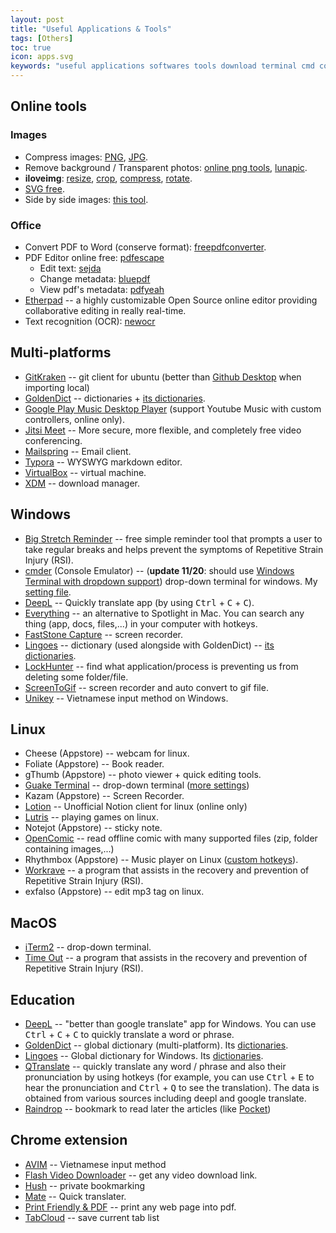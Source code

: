 ```yaml
---
layout: post
title: "Useful Applications & Tools"
tags: [Others]
toc: true
icon: apps.svg
keywords: "useful applications softwares tools download terminal cmd commander cmder unikey vietnamese input keyboard screen to gif screen recorder lock hunter delete apps soft goldendict dictionary lingoes deepl translate qtranslate hotkeys google translate deep learning machine learning collection reminder stretch RSI download manager IDM XDM Repetitive Strain Injury iterm2 guake terminal cmder drop-down commander cmd quick open terminal commanline workrave time out screentogif lock hunter everything spotlight goldendict deepl lingoes Qtranslate tabcloud avim flash video downloader hush mate pdf printer internet tools image photo compression jpeg png remove background transparent photo luna lunapic resize images iloveimg side by side images"
---
```


## Online tools

### Images

- Compress images: [PNG](https://compresspng.com/), [JPG](https://compressjpeg.com/).
- Remove background / Transparent photos: [online png tools](https://onlinepngtools.com/create-transparent-png), [lunapic](https://www5.lunapic.com/editor/).
- **iloveimg**: [resize](https://www.iloveimg.com/resize-image), [crop](https://www.iloveimg.com/crop-image), [compress](https://www.iloveimg.com/compress-image), [rotate](https://www.iloveimg.com/rotate-image).
- [SVG free](https://www.flaticon.com/).
- Side by side images: [this tool](https://www.imgonline.com.ua/eng/combine-two-images-into-one.php).

### Office

- Convert PDF to Word (conserve format): [freepdfconverter](https://www.freepdfconvert.com/).
- PDF Editor online free: [pdfescape](https://www.pdfescape.com/)
  - Edit text: [sejda](https://www.sejda.com/)
  - Change metadata: [bluepdf](http://bluepdf.com/)
  - View pdf's metadata: [pdfyeah](https://www.pdfyeah.com/view-pdf-metadata/)
- [Etherpad](https://etherpad.org/) -- a highly customizable Open Source online editor providing collaborative editing in really real-time.
- Text recognition (OCR): [newocr](https://www.newocr.com/)

## Multi-platforms

- [GitKraken](https://www.gitkraken.com/) -- git client for ubuntu (better than [Github Desktop](https://desktop.github.com/) when importing local)
- [GoldenDict](https://github.com/goldendict/goldendict/wiki/Early-Access-Builds-for-Windows?fbclid=IwAR3RVcLdpkpL2B3f1-EAiCzRqjInpy21BltlHs9SwryGuEcQ_VQPB6lftTA) -- dictionaries + [its dictionaries](https://drive.google.com/open?id=1jna8_grA-wyhPrq8BiB7ypadvW3tTlIv).
- [Google Play Music Desktop Player](https://www.googleplaymusicdesktopplayer.com/) (support Youtube Music with custom controllers, online only).
- [Jitsi Meet](https://jitsi.org/jitsi-meet/) -- More secure, more flexible, and completely free video conferencing.
- [Mailspring](https://getmailspring.com/) -- Email client.
- [Typora](https://typora.io/) -- WYSWYG markdown editor.
- [VirtualBox](https://www.virtualbox.org/) -- virtual machine.
- [XDM](http://xdman.sourceforge.net/#downloads) -- download manager.

## Windows

- [Big Stretch Reminder](https://monkeymatt.com/bigstretch/) -- free simple reminder tool that prompts a user to take regular breaks and helps prevent the symptoms of Repetitive Strain Injury (RSI).
- [cmder](https://cmder.net/) (Console Emulator) -- (__update 11/20__: should use [Windows Terminal with dropdown support](/terminal#windows)) drop-down terminal for windows. My [setting file](https://github.com/dinhanhthi/scripts/blob/master/settings/windows/user-ConEmu.xml).
- [DeepL](https://deepl.com/) -- Quickly translate app (by using <kbd>Ctrl</kbd> + <kbd>C</kbd> + <kbd>C</kbd>).
- [Everything](https://www.voidtools.com/) -- an alternative to Spotlight in Mac. You can search any thing (app, docs, files,...) in your computer with hotkeys.
- [FastStone Capture](https://www.faststone.org/index.htm) -- screen recorder.
- [Lingoes](http://www.lingoes.net/) -- dictionary (used alongside with GoldenDict) -- [its dictionaries](https://drive.google.com/open?id=1LlCtGewKiLMil-7aQFEy_tu4ir1eC_6l).
- [LockHunter](https://lockhunter.com/) -- find what application/process is preventing us from deleting some folder/file.
- [ScreenToGif](https://www.screentogif.com/) -- screen recorder and auto convert to gif file.
- [Unikey](https://www.unikey.org/) -- Vietnamese input method on Windows.

## Linux

- Cheese (Appstore) -- webcam for linux.
- Foliate (Appstore) -- Book reader.
- gThumb (Appstore) -- photo viewer + quick editing tools.
- [Guake Terminal](http://guake-project.org/) -- drop-down terminal ([more settings](terminal#guake-terminal))
- Kazam (Appstore) -- Screen Recorder.
- [Lotion](https://github.com/puneetsl/lotion) -- Unofficial Notion client for linux (online only)
- [Lutris](https://lutris.net/) -- playing games on linux.
- Notejot (Appstore) -- sticky note.
- [OpenComic](https://github.com/ollm/OpenComic) -- read offline comic with many supported files (zip, folder containing images,...)
- Rhythmbox (Appstore) -- Music player on Linux ([custom hotkeys](/linux-tips#media--photo--music)).
- [Workrave](http://www.workrave.org/) -- a program that assists in the recovery and prevention of Repetitive Strain Injury (RSI).
- exfalso (Appstore) -- edit mp3 tag on linux.

## MacOS

- [iTerm2](https://www.iterm2.com/) -- drop-down terminal.
- [Time Out](https://apps.apple.com/us/app/time-out-free/id402592703?mt=12) -- a program that assists in the recovery and prevention of Repetitive Strain Injury (RSI).

## Education

- [DeepL](https://deepl.com/) -- "better than google translate" app for Windows. You can use <kbd>Ctrl</kbd> + <kbd>C</kbd> + <kbd>C</kbd> to quickly translate a word or phrase.
- [GoldenDict](https://github.com/goldendict/goldendict/wiki/Early-Access-Builds-for-Windows?fbclid=IwAR3RVcLdpkpL2B3f1-EAiCzRqjInpy21BltlHs9SwryGuEcQ_VQPB6lftTA) -- global dictionary (multi-platform). Its [dictionaries](https://drive.google.com/open?id=1jna8_grA-wyhPrq8BiB7ypadvW3tTlIv).
- [Lingoes](http://www.lingoes.net/) -- Global dictionary for Windows. Its [dictionaries](https://drive.google.com/open?id=1LlCtGewKiLMil-7aQFEy_tu4ir1eC_6l).
- [QTranslate](https://quest-app.appspot.com/) -- quickly translate any word / phrase and also their pronunciation by using hotkeys (for example, you can use <kbd>Ctrl</kbd> + <kbd>E</kbd> to hear the pronunciation and <kbd>Ctrl</kbd> + <kbd>Q</kbd> to see the translation). The data is obtained from various sources including deepl and google translate.
- [Raindrop](raindrop.io) -- bookmark to read later the articles (like [Pocket](https://app.getpocket.com/))

## Chrome extension

- [AVIM](https://chrome.google.com/webstore/detail/avim-vietnamese-input-met/opgbbffpdglhkpglnlkiclakjlpiedoh?hl=en) -- Vietnamese input method
- [Flash Video Downloader](https://chrome.google.com/webstore/detail/flash-video-downloader/aiimdkdngfcipjohbjenkahhlhccpdbc) -- get any video download link.
- [Hush](https://chrome.google.com/webstore/detail/hush-private-bookmarking/hjmoaenjknbdehbiaeeijcppnljflkff?hl=en) -- private bookmarking
- [Mate](https://chrome.google.com/webstore/detail/mate-translate-%E2%80%93-translat/ihmgiclibbndffejedjimfjmfoabpcke) -- Quick translater.
- [Print Friendly & PDF](https://chrome.google.com/webstore/detail/print-friendly-pdf/ohlencieiipommannpdfcmfdpjjmeolj?hl=en) -- print any web page into pdf.
- [TabCloud](https://chrome.google.com/webstore/detail/tabcloud/npecfdijgoblfcgagoijgmgejmcpnhof) -- save current tab list
